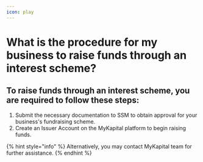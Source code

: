 ```yaml
---
icon: play
---
```


# What is the procedure for my business to raise funds through an interest scheme?

## To raise funds through an interest scheme, you are required to follow these steps:&#x20;



1. Submit the necessary documentation to SSM to obtain approval for your business's fundraising scheme.
2. Create an Issuer Account on the MyKapital platform to begin raising funds.

{% hint style="info" %}
Alternatively, you may contact MyKapital team for further assistance.&#x20;
{% endhint %}

